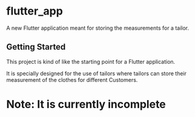 # flutter_app

A new Flutter application meant for storing the measurements for a tailor.

## Getting Started

This project is kind of like the starting point for a Flutter application.

It is specially designed for the use of tailors where tailors 
can store their measurement of the clothes for different Customers.

# Note: It is currently incomplete
